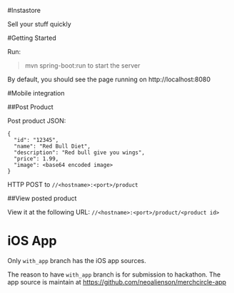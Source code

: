 #Instastore

Sell your stuff quickly

#Getting Started

Run:

> mvn spring-boot:run to start the server

By default, you should see the page running on http://localhost:8080

#Mobile integration

##Post Product

Post product JSON:

	{
	  "id": "12345",
	  "name": "Red Bull Diet",
	  "description": "Red bull give you wings",
	  "price": 1.99,
	  "image": <base64 encoded image>
	}
	
HTTP POST to `//<hostname>:<port>/product`

##View posted product

View it at the following URL: `//<hostname>:<port>/product/<product id>`

# iOS App
Only `with_app` branch has the iOS app sources.

The reason to have `with_app` branch is for submission to hackathon. The app source is maintain at https://github.com/neoalienson/merchcircle-app
